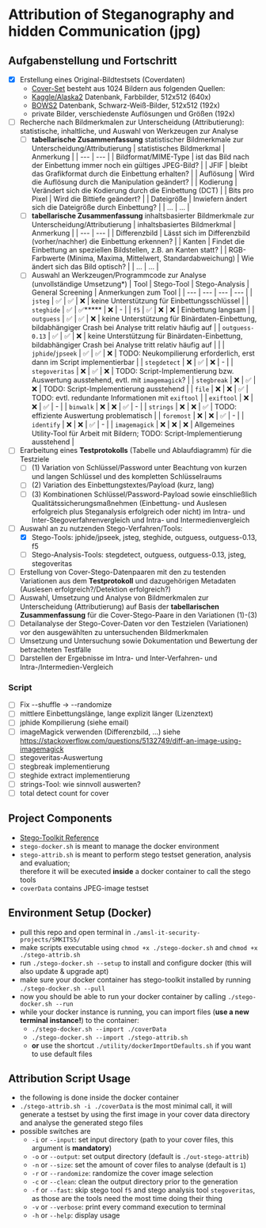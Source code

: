 # Attribution of Steganography and hidden Communication (jpg)
## Aufgabenstellung und Fortschritt
- [X] Erstellung eines Original-Bildtestsets (Coverdaten)
  - [Cover-Set](./coverData) besteht aus 1024 Bildern aus folgenden Quellen:
  - [Kaggle/Alaska2](https://www.kaggle.com/competitions/alaska2-image-steganalysis/data?select=Cover) Datenbank, Farbbilder, 512x512 (640x)
  - [BOWS2](http://bows2.ec-lille.fr/) Datenbank, Schwarz-Weiß-Bilder, 512x512 (192x)
  - private Bilder, verschiedenste Auflösungen und Größen (192x)
- [ ] Recherche nach Bildmerkmalen zur Unterscheidung (Attributierung): statistische, inhaltliche, und Auswahl von Werkzeugen zur Analyse
  - [ ] **tabellarische Zusammenfassung** statistischer Bildmerkmale zur Unterscheidung/Attributierung
    | statistisches Bildmerkmal | Anmerkung |
    | --- | --- |
    | Bildformat/MIME-Type | ist das Bild nach der Einbettung immer noch ein gültiges JPEG-Bild? |
    | JFIF | bleibt das Grafikformat durch die Einbettung erhalten? |
    | Auflösung | Wird die Auflösung durch die Manipulation geändert? |
    | Kodierung | Verändert sich die Kodierung durch die Einbettung (DCT) |
    | Bits pro Pixel | Wird die Bittiefe geändert?  |
    | Dateigröße | Inwiefern ändert sich die Dateigröße durch Einbettung? |
    | ... | ... |
  - [ ] **tabellarische Zusammenfassung** inhaltsbasierter Bildmerkmale zur Unterscheidung/Attributierung
    | inhaltsbasiertes Bildmerkmal | Anmerkung |
    | --- | --- |
    | Differenzbild | Lässt sich im Differenzbild (vorher/nachher) die Einbettung erkennen? |
    | Kanten | Findet die Einbettung an speziellen Bildstellen, z.B. an Kanten statt? |
    | RGB-Farbwerte (Minima, Maxima, Mittelwert, Standardabweichung) | Wie ändert sich das Bild optisch? |
    | ... | ... |
  - [ ] Auswahl an Werkzeugen/Programmcode zur Analyse (unvollständige Umsetzung*)
    | Tool | Stego-Tool | Stego-Analysis | General Screening | Anmerkungen zum Tool |
    | --- | --- | --- | --- |
    | `jsteg` | ✅ | ✅ | ❌ | keine Unterstützung für Einbettungsschlüssel |
    | `steghide` | ✅ | ✅***** | ❌ | - |
    | `f5` | ✅ | ❌ | ❌ | Einbettung langsam |
    | `outguess` | ✅ | ✅ | ❌ | keine Unterstützung für Binärdaten-Einbettung, bildabhängiger Crash bei Analyse tritt relativ häufig auf |
    | `outguess-0.13` | ✅ | ✅ | ❌ | keine Unterstützung für Binärdaten-Einbettung, bildabhängiger Crash bei Analyse tritt relativ häufig auf | |
    | `jphide`/`jpseek` | ✅ | ✅ | ❌ | TODO: Neukompilierung erforderlich, erst dann im Script implementierbar |
    | `stegdetect` | ❌ | ✅ | ❌ | - |
    | `stegoveritas` | ❌ | ✅ | ❌ | TODO: Script-Implementierung bzw. Auswertung ausstehend, evtl. mit `imagemagick`? |
    | `stegbreak` | ❌ | ✅ | ❌ | TODO: Script-Implementierung ausstehend |
    | `file` | ❌ | ❌ | ✅ | TODO: evtl. redundante Informationen mit `exiftool` |
    | `exiftool` | ❌ | ❌ | ✅ | - |
    | `binwalk` | ❌ | ❌ | ✅ | - |
    | `strings` | ❌ | ❌ | ✅ | TODO: effiziente Auswertung problematisch |
    | `foremost` | ❌ | ❌ | ✅ | - |
    | `identify` | ❌ | ❌ | ✅ | - |
    | `imagemagick` | ❌ | ❌ | ❌ | Allgemeines Utility-Tool für Arbeit mit Bildern; TODO: Script-Implementierung ausstehend |
- [ ] Erarbeitung eines **Testprotokolls** (Tabelle und Ablaufdiagramm) für die Testziele
  - [ ] (1) Variation von Schlüssel/Password unter Beachtung von kurzen und langen Schlüssel und des kompletten Schlüsselraums
  - [ ] (2) Variation des Einbettungstextes/Payload (kurz, lang)
  - [ ] (3) Kombinationen Schlüssel/Password-Payload sowie einschließlich Qualitätssicherungsmaßnehmen (Einbettung- und Auslesen erfolgreich plus Steganalysis erfolgreich oder nicht) im Intra- und Inter-Stegoverfahrenvergleich und Intra- und Intermedienvergleich 
- [ ] Auswahl an zu nutzenden Stego-Verfahren/Tools:
  - [X] Stego-Tools: jphide/jpseek, jsteg, steghide, outguess, outguess-0.13, f5
  - [ ] Stego-Analysis-Tools: stegdetect, outguess, outguess-0.13, jsteg, stegoveritas
- [ ] Erstellung von Cover-Stego-Datenpaaren mit den zu testenden Variationen aus dem **Testprotokoll** und dazugehörigen Metadaten (Auslesen erfolgreich?/Detektion erfolgreich?)
- [ ] Auswahl, Umsetzung und Analyse von Bildmerkmalen zur Unterscheidung (Attributierung) auf Basis der **tabellarischen Zusammenfassung** für die Cover-Stego-Paare in den Variationen (1)-(3)
- [ ] Detailanalyse der Stego-Cover-Daten vor den Testzielen (Variationen) vor den ausgewählten zu untersuchenden Bildmerkmalen
- [ ] Umsetzung und Untersuchung sowie Dokumentation und Bewertung der betrachteten Testfälle
- [ ] Darstellen der Ergebnisse im Intra- und Inter-Verfahren- und Intra-/Intermedien-Vergleich 
### Script
- [ ] Fix --shuffle -> --randomize
- [ ] mittlere Einbettungslänge, lange explizit länger (Lizenztext)
- [ ] jphide Kompilierung (siehe email)
- [ ] imageMagick verwenden (Differenzbild, ...) siehe https://stackoverflow.com/questions/5132749/diff-an-image-using-imagemagick
- [ ] stegoveritas-Auswertung
- [ ] stegbreak implementierung
- [ ] steghide extract implementierung
- [ ] strings-Tool: wie sinnvoll auswerten?
- [ ] total detect count for cover

## Project Components
- [Stego-Toolkit Reference](https://github.com/DominicBreuker/stego-toolkit)
- `stego-docker.sh` is meant to manage the docker environment
- `stego-attrib.sh` is meant to perform stego testset generation, analysis and evaluation;  
  therefore it will be executed **inside** a docker container to call the stego tools
- `coverData` contains JPEG-image testset

## Environment Setup (Docker)
- pull this repo and open terminal in `./amsl-it-security-projects/SMKITS5/`
- make scripts executable using `chmod +x ./stego-docker.sh` and `chmod +x ./stego-attrib.sh`
- run `./stego-docker.sh --setup` to install and configure docker (this will also update & upgrade apt)
- make sure your docker container has stego-toolkit installed by running `./stego-docker.sh --pull`
- now you should be able to run your docker container by calling `./stego-docker.sh --run`
- while your docker instance is running, you can import files (**use a new terminal instance!**) to the container:
  - `./stego-docker.sh --import ./coverData`
  - `./stego-docker.sh --import ./stego-attrib.sh`
  - **or** use the shortcut `./utility/dockerImportDefaults.sh` if you want to use default files

## Attribution Script Usage
- the following is done inside the docker container
- `./stego-attrib.sh -i ./coverData` is the most minimal call, it will generate a testset by using the first image in your cover data directory and analyse the generated stego files
- possible switches are
  - `-i` or `--input`: set input directory (path to your cover files, this argument is **mandatory**)
  - `-o` or `--output`: set output directory (default is `./out-stego-attrib`)
  - `-n` or `--size`: set the amount of cover files to analyse (default is `1`)
  - `-r` or `--randomize`: randomize the cover image selection
  - `-c` or `--clean`: clean the output directory prior to the generation
  - `-f` or `--fast`: skip stego tool `f5` and stego analysis tool `stegoveritas`, as those are the tools need the most time doing their thing
  - `-v` or `--verbose`: print every command execution to terminal
  - `-h` or `--help`: display usage

